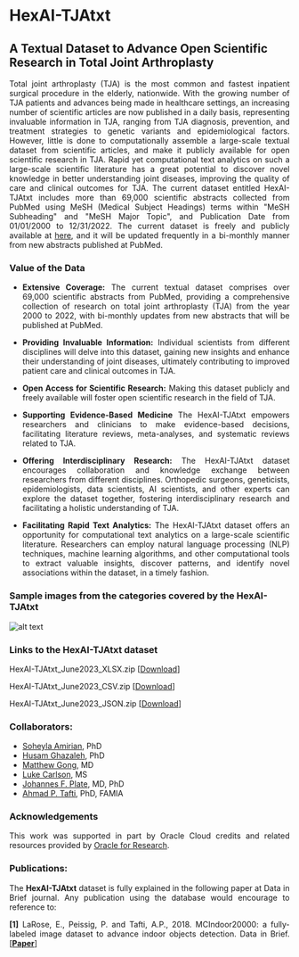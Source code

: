 # HexAI-TJAtxt
## A Textual Dataset to Advance Open Scientific Research in Total Joint Arthroplasty  
<p align="justify">Total joint arthroplasty (TJA) is the most common and fastest inpatient surgical procedure in the elderly, nationwide. With the growing number of TJA patients and advances being made in healthcare settings, an increasing number of scientific articles are now published in a daily basis, representing invaluable information in TJA, ranging from TJA diagnosis, prevention, and treatment strategies to genetic variants and epidemiological factors. However, little is done to computationally assemble a large-scale textual dataset from scientific articles, and make it publicly available for open scientific research in TJA. Rapid yet computational text analytics on such a large-scale scientific literature has a great potential to discover novel knowledge in better understanding joint diseases, improving the quality of care and clinical outcomes for TJA. The current dataset entitled HexAI-TJAtxt includes more than 69,000 scientific abstracts collected from PubMed using MeSH (Medical Subject Headings) terms within "MeSH Subheading" and "MeSH Major Topic", and Publication Date from 01/01/2000 to 12/31/2022. The current dataset is freely and publicly available at <a href="https://github.com/pitthexai/HexAI-TJAtxt" target="_blank">here</a>, and it will be updated frequently in a bi-monthly manner from new abstracts published at PubMed.</p>

### Value of the Data
+ <p align="justify"><strong>Extensive Coverage:</strong> The current textual dataset comprises over 69,000 scientific abstracts from PubMed, providing a comprehensive collection of research on total joint arthroplasty (TJA) from the year 2000 to 2022, with bi-monthly updates from new abstracts that will be published at PubMed.</p>
+ <p align="justify"><strong>Providing Invaluable Information:</strong> Individual scientists from different disciplines will delve into this dataset, gaining new insights and enhance their understanding of joint diseases, ultimately contributing to improved patient care and clinical outcomes in TJA. </p>
+ <p align="justify"><strong>Open Access for Scientific Research:</strong> Making this dataset publicly and freely available will foster open scientific research in the field of TJA.</p>
+ <p align="justify"><strong>Supporting Evidence-Based Medicine</strong> The HexAI-TJAtxt empowers researchers and clinicians to make evidence-based decisions, facilitating literature reviews, meta-analyses, and systematic reviews related to TJA. </p>
+ <p align="justify"><strong>Offering Interdisciplinary Research:</strong> The HexAI-TJAtxt dataset encourages collaboration and knowledge exchange between researchers from different disciplines. Orthopedic surgeons, geneticists, epidemiologists, data scientists, AI scientists, and other experts can explore the dataset together, fostering interdisciplinary research and facilitating a holistic understanding of TJA. </p>
+ <p align="justify"><strong>Facilitating Rapid Text Analytics:</strong> The HexAI-TJAtxt dataset offers an opportunity for computational text analytics on a large-scale scientific literature. Researchers can employ natural language processing (NLP) techniques, machine learning algorithms, and other computational tools to extract valuable insights, discover patterns, and identify novel associations within the dataset, in a timely fashion. </p>

### Sample images from the categories covered by the HexAI-TJAtxt


![alt text](https://github.com/pitthexai/HexAI-TJAtxt/tree/main/Data/Data_in_Brief_Manuscript_Diagram_New.png  "HexAI-TJAtxt")
</p>

### Links to the HexAI-TJAtxt dataset 
<p>HexAI-TJAtxt_June2023_XLSX.zip [<a href="https://drive.google.com/file/d/1jv-Fg_Eh-gkulrcNoL4i8tuk_eO7xgmi/view?usp=sharing" target="_blank">Download</a>]</p>
<p>HexAI-TJAtxt_June2023_CSV.zip [<a href="https://drive.google.com/file/d/1M9c9sC6jzEXTZ7GckLHXinZKCS2HaPjP/view?usp=sharing" target="_blank">Download</a>]</p>
<p>HexAI-TJAtxt_June2023_JSON.zip [<a href="https://drive.google.com/file/d/18hlQj5PabcLnt2ZcP_VJIZntLy1tSQfC/view?usp=sharing" target="_blank">Download</a>]</p>

### Collaborators:
+ <a href="https://amiielab.github.io" target="_blank">Soheyla Amirian</a>, PhD
+ <a href="https://www.quincy.edu/directory/husam-ghazaleh-m-s/" target="_blank">Husam Ghazaleh</a>, PhD
+ <a href="https://www.orthonet.pitt.edu/people/matthew-gong-md" target="_blank">Matthew Gong</a>, MD
+ <a href="https://pitthexai.github.io/people.html" target="_blank">Luke Carlson</a>, MS
+ <a href="https://www.orthonet.pitt.edu/people/f-johannes-plate-md-phd" target="_blank">Johannes F. Plate</a>, MD, PhD
+ <a href="https://pitthexai.github.io" target="_blank">Ahmad P. Tafti</a>, PhD, FAMIA


### Acknowledgements
<p align="justify">This work was supported in part by Oracle Cloud credits and related resources provided by <a href="https://www.oracle.com/research" target="_blank">Oracle for Research</a>. </p>

### Publications:

<p align="justify">The <strong>HexAI-TJAtxt</strong> dataset is fully explained in the following paper at Data in Brief journal. Any publication using the database would encourage to reference to:
<p align="justify">
<strong>[1]</strong> LaRose, E., Peissig, P. and Tafti, A.P., 2018. MCIndoor20000: a fully-labeled image dataset to advance indoor objects detection. Data in Brief. <a href="https://www.sciencedirect.com/science/article/pii/S2352340917307424" target="_blank">[<strong>Paper</strong>]</a>
</p>
